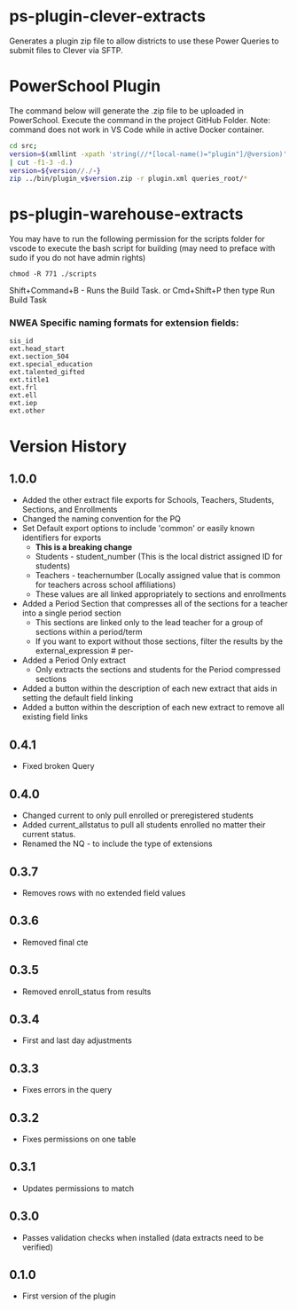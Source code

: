 # ps-plugin-clever-extracts
 Generates a plugin zip file to allow districts to use these Power Queries to submit files to Clever via SFTP.

# PowerSchool Plugin
The command below will generate the .zip file to be uploaded in PowerSchool. Execute the command in the project GitHub Folder. Note: command does not work in VS Code while in active Docker container.

```bash
cd src;
version=$(xmllint -xpath 'string(//*[local-name()="plugin"]/@version)' plugin.xml \
| cut -f1-3 -d.)
version=${version//./-}
zip ../bin/plugin_v$version.zip -r plugin.xml queries_root/*
```

# ps-plugin-warehouse-extracts

You may have to run the following permission for the scripts folder for vscode to execute the bash script for building (may need to preface with sudo if you do not have admin rights)
```
chmod -R 771 ./scripts
```

Shift+Command+B - Runs the Build Task. 
or Cmd+Shift+P then type Run Build Task

### NWEA Specific naming formats for extension fields:
    sis_id
    ext.head_start
    ext.section_504
    ext.special_education
    ext.talented_gifted
    ext.title1
    ext.frl
    ext.ell
    ext.iep
    ext.other

# Version History

## 1.0.0
- Added the other extract file exports for Schools, Teachers, Students, Sections, and Enrollments
- Changed the naming convention for the PQ 
- Set Default export options to include 'common' or easily known identifiers for exports
    - __This is a breaking change__
    - Students - student_number (This is the local district assigned ID for students)
    - Teachers - teachernumber (Locally assigned value that is common for teachers across school affiliations)
    - These values are all linked appropriately to sections and enrollments
- Added a Period Section that compresses all of the sections for a teacher into a single period section
    - This sections are linked only to the lead teacher for a group of sections within a period/term
    - If you want to export without those sections, filter the results by the external_expression # per- 
- Added a Period Only extract
    - Only extracts the sections and students for the Period compressed sections
- Added a button within the description of each new extract that aids in setting the default field linking
- Added a button within the description of each new extract to remove all existing field links

## 0.4.1
- Fixed broken Query

## 0.4.0
- Changed current to only pull enrolled or preregistered students
- Added current_allstatus to pull all students enrolled no matter their current status.
- Renamed the NQ - to include the type of extensions

## 0.3.7
- Removes rows with no extended field values

## 0.3.6
- Removed final cte

## 0.3.5
- Removed enroll_status from results

## 0.3.4
- First and last day adjustments

## 0.3.3
- Fixes errors in the query

## 0.3.2
- Fixes permissions on one table

## 0.3.1
- Updates permissions to match

## 0.3.0
- Passes validation checks when installed (data extracts need to be verified)

## 0.1.0
- First version of the plugin







